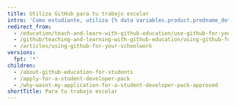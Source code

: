 ```yaml
---
title: Utiliza GitHub para tu trabajo escolar
intro: 'Como estudiante, utiliza {% data variables.product.prodname_dotcom %} para colaborar en tus proyectos escolares y crear experiencias de la vida real.'
redirect_from:
  - /education/teach-and-learn-with-github-education/use-github-for-your-schoolwork
  - /github/teaching-and-learning-with-github-education/using-github-for-your-schoolwork
  - /articles/using-github-for-your-schoolwork
versions:
  fpt: '*'
children:
  - /about-github-education-for-students
  - /apply-for-a-student-developer-pack
  - /why-wasnt-my-application-for-a-student-developer-pack-approved
shortTitle: Para tu trabajo escolar
---
```



